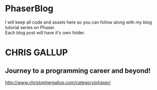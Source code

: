 # PhaserBlog
I will keep all code and assets here so you can follow along with my blog tutorial series on Phaser. <br>
Each blog post will have it's own folder. 
# CHRIS GALLUP
## Journey to a programming career and beyond!
http://www.christophergallup.com/category/phaser/
